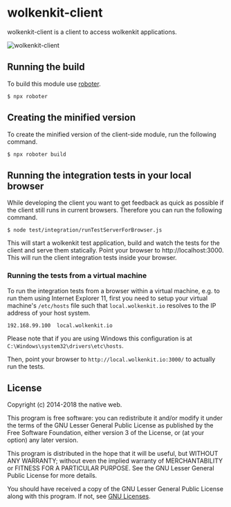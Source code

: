 # wolkenkit-client

wolkenkit-client is a client to access wolkenkit applications.

![wolkenkit-client](https://github.com/thenativeweb/wolkenkit-client-js/raw/master/images/logo.jpg "wolkenkit-client")

## Running the build

To build this module use [roboter](https://www.npmjs.com/package/roboter).

```shell
$ npx roboter
```

## Creating the minified version

To create the minified version of the client-side module, run the following command.

```shell
$ npx roboter build
```

## Running the integration tests in your local browser

While developing the client you want to get feedback as quick as possible if the client still runs in current browsers. Therefore you can run the following command.

```shell
$ node test/integration/runTestServerForBrowser.js
```

This will start a wolkenkit test application, build and watch the tests for the client and serve them statically. Point your browser to http://localhost:3000. This will run the client integration tests inside your browser.

### Running the tests from a virtual machine

To run the integration tests from a browser within a virtual machine, e.g. to run them using Internet Explorer 11, first you need to setup your virtual machine's `/etc/hosts` file such that `local.wolkenkit.io` resolves to the IP address of your host system.

```shell
192.168.99.100  local.wolkenkit.io
```

Please note that if you are using Windows this configuration is at `C:\Windows\system32\drivers\etc\hosts`.

Then, point your browser to `http://local.wolkenkit.io:3000/` to actually run the tests.

## License

Copyright (c) 2014-2018 the native web.

This program is free software: you can redistribute it and/or modify it under the terms of the GNU Lesser General Public License as published by the Free Software Foundation, either version 3 of the License, or (at your option) any later version.

This program is distributed in the hope that it will be useful, but WITHOUT ANY WARRANTY; without even the implied warranty of MERCHANTABILITY or FITNESS FOR A PARTICULAR PURPOSE. See the GNU Lesser General Public License for more details.

You should have received a copy of the GNU Lesser General Public License along with this program. If not, see [GNU Licenses](http://www.gnu.org/licenses/).
